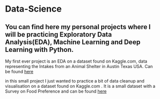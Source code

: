 # Data-Science

## You can find here my personal projects where I will be practicing Exploratory Data Analysis(EDA), Machine Learning and Deep Learning with Python.

My first ever project is an EDA on a dataset found on Kaggle.com, data representing the Intakes from an Animal Shelter in Austin Texas USA. Can be found [here](https://github.com/kl4udiu/Data-Science/blob/main/Austin%20Dogs.ipynb)

in this small project I just wanted to practice a bit of data cleanup and visualisation on a dataset found on Kaggle.com . It is a small dataset with a Survey on Food Preference and can be found [here](https://github.com/kl4udiu/Data-Science/blob/main/Food%20Preference%20Survey.ipynb)
